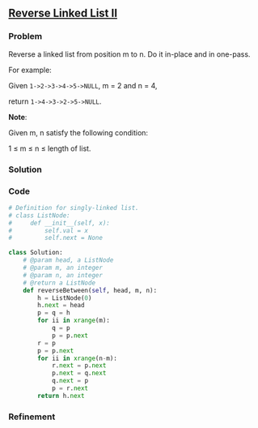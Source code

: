 ## [Reverse Linked List II](https://leetcode.com/problems/reverse-linked-list-ii/)

### Problem

Reverse a linked list from position m to n. Do it in-place and in one-pass.

For example:

Given `1->2->3->4->5->NULL`, m = 2 and n = 4,

return `1->4->3->2->5->NULL`.

__Note__:

Given m, n satisfy the following condition:

1 ≤ m ≤ n ≤ length of list.

### Solution


### Code

``` Python
# Definition for singly-linked list.
# class ListNode:
#     def __init__(self, x):
#         self.val = x
#         self.next = None

class Solution:
    # @param head, a ListNode
    # @param m, an integer
    # @param n, an integer
    # @return a ListNode
    def reverseBetween(self, head, m, n):
        h = ListNode(0)
        h.next = head
        p = q = h
        for ii in xrange(m):
            q = p
            p = p.next
        r = p
        p = p.next
        for ii in xrange(n-m):
            r.next = p.next
            p.next = q.next
            q.next = p
            p = r.next
        return h.next
```

### Refinement
